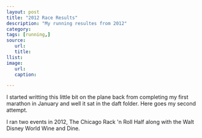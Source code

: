 ```yaml
---
layout: post
title: "2012 Race Results"
description: "My running resultes from 2012"
category:
tags: [running,]
source:
   url:
   title:
llist:
image:
   url:
   caption:

---
```


I started writting this little bit on the plane back from completing my first marathon in January and well it sat in the daft folder. Here goes my second attempt.

I ran two events in 2012, The Chicago Rack 'n Roll Half along with the Walt Disney World Wine and Dine.